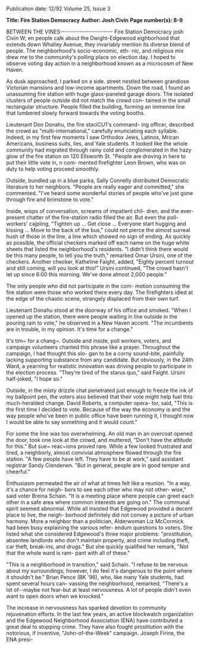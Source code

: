 Publication date: 12/92
Volume 25, Issue 3

**Title: Fire Station Democracy**
**Author: Josh Civin**
**Page number(s): 8-9**

BETWEEN THE VINES----------------------
Fire Station Democracy 
josh Civin 
W;
en people calk about the Dwight-Edgewood 
eighborhood that extends down Whalley 
Avenue, they invariably mention its diverse 
blend of people. The neighborhood's socio-economic, eth-
nic, and religious mix drew me to the community's polling 
place on election day. I hoped to observe voting day action 
in a neighborhood known as a microcosm of New Haven. 


As dusk approached, I parked on a side. street nestled 
between grandiose Victorian mansions and low-income 
apartments. Down the road, I found an unassuming fire 
station with huge glass-paneled garage doors. The isolated 
clusters of people outside did not match the crowd con-
tained in the small rectangular structure. People filled the 
building, forming an immense line that lumbered slowly 
forward towards the voting booths. 


Lieutenant Don Donahu, the fire staciCU1's command-
ing officer, described the crowd as "multi-international," 
carefully enunciating each syllable. Indeed, in my first few 
moments I saw Orthodox Jews, Latinos, 
Mrican Americans, 
business suits, 
lies, and Yale students. It looked like 
the whole community had migrated 
through rainy cold and conglomerated 
in the hazy glow of the fire station on 
120 Ellsworth St. "People are droving in 
here to put their little vote in, n com-
mented firefighter Leon Brown, who was 
on duty to help voting proceed smoothly. 


Outside, bundled up in a blue parka, Sally 
Connelly distributed Democratic literature 
to her neighbors. "People are really eager and 
committed," she commented. "I've heard 
some wonderful stories of people who've just gone through 
fire and brimstone to vote." 


Inside, wisps of conversation, screams of impatient chil-
dren, and the ever-present chatter of the fire-station radio 
filled the air. But even the poll-workers' cajpling, "Tighten 
up ... Get close ... Everyone start hugging and kissing ... Move 
to the back of the bus," could not pierce the almost surreal 
hush of those in the line, a line which showed no sign of 
ending. As quickly as possible, the official checkers marked 
off each name on the huge white sheets that listed the 
neighborhood's residents. "I didn't think there would be this 
many people, to tell you the truth," remarked Omar Ursini, 
one of the checkers. Another checker, Katheline Faight, 
added, "Eighty percent turnout and still coming, will you 
look at this!" Ursini continued, "The crowd hasn't let up 
since 6:00 this morning. We've done almost 2,000 people." 


The only people who did not participate in the com-
motion consuming the fire station were those who worked 
there every day. The firefighters idled at the edge of the 
chaotic scene, strangely displaced from their own turf. 


Lieutenant Donahu stood at the doorway of his office and 
smoked. "When I opened up the station, there were people 
waiting in line outside in the pouring rain to vote," he 
observed in a New Haven accent. "The incumbents are in 
trouble, in my opinion. It's time for a change." 


It's tim~ for a chang~. Outside and inside, poll workers, 
voters, and campaign volunteers chanted this phrase like a 
prayer. Throughout the campaign, I had thought this slo-
gan to be a corny sound-bite, painfully lacking supporting 
substance from any candidate. But obviously, in the 24th 
Ward, a yearning for realistic innovation was driving people 
to participate in the election process. "They're tired of the 
starus quo," said Faight. Ursini half-joked, "I hope so." 


Outside, in the misty drizzle chat penetrated just 
enough to freeze the ink of my ballpoint pen, the voters also believed that their vote might help fuel thts 
much-heralded change. David Roberts, a computer opera-
tor, said, "This is the first time I decided to vote. Because of 
the way the economy is and the way people who've been in 
public office have been running it, I thought now I would 
be able to say something and it would count." 


For some the line was too overwhelming. An old man 
in an overcoat opened the door, took one look at the crowd, 
and muttered, "Don't have the attitude for this." But sue~ 
reac~ions proved rare. While a few looked frustrated and 
tired, a neighborly, almost convivial atmosphere flowed 
through the fire station. "A few people have left. They have 
to be at work," said assistant registrar Sandy Clendenen. 
"But in general, people are in good temper and cheerful." 


Enthusiasm permeated the air of what at times felt like 
a reunion. "In a way, it's a chance for neigh-
bors to see each other who may not other-
wise," said voter Breina Schain. "It is a 
meeting place where people can greet each 
other in a safe area where common interests 
are going on." The communal spirit seemed 
abnormal. While all insisted that Edgewood 
provided a decent place to live, the neigh-
borhood definitely did not convey a picture 
of urban harmony. More a neighbor than a 
politician, Alderwoman Liz McCormick 
had been busy explaining the various refer-
endum questions to voters. She listed what 
she considered Edgewood's three major 
problems: "prostitution, absentee landlords 
who don't maintain property, and crime 
including theft, car theft, break-ins, and 
drugs." But she quickly qualified her 
remark, "Not that the whole ward is ram-
pant with all of these." 


"This is a neighborhood in transition," 
said Schain. "I refuse to be nervous about 
my surroundings; however, I do feel it's 
dangerous to the point where it shouldn't 
be." Brian Pence (BK '96), who, like many 
Yale students, had spent several hours can-
vassing the neighborhood, remarked, 
"There's a lot of--maybe not fear-but at 
least nervousness. A lot of people didn't 
even want to open doors when we 
knocked." 


The increase in nervousness has sparked 
devotion to community rejuvenation 
efforts. In the last few years, an active 
blockwatch organization and the Edgewood 
Neighborhood Association (ENA) have 
contributed a great deal to stopping crime. 
They have also fought prostitution with the 
notorious, if inventive, "John-of-the-Week" 
campaign. Joseph Firine, the ENA presi-